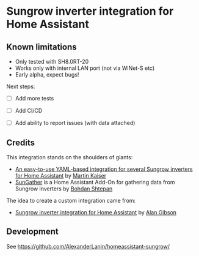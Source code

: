 # Sungrow inverter integration for Home Assistant

## Known limitations
* Only tested with SH8.0RT-20
* Works only with internal LAN port (not via WiNet-S etc)
* Early alpha, expect bugs!

Next steps:
* [ ] Add more tests
* [ ] Add CI/CD
* [ ] Add ability to report issues (with data attached)


## Credits

This integration stands on the shoulders of giants:
- [An easy-to-use YAML-based integration for several Sungrow inverters for Home Assistant](https://github.com/mkaiser/Sungrow-SHx-Inverter-Modbus-Home-Assistant) by [Martin Kaiser](https://github.com/mkaiser)
- [SunGather](https://github.com/bohdan-s/SunGather/tree/main) is a Home Assistant Add-On for gathering data from Sungrow inverters by [Bohdan Shtepan](https://github.com/bohdan-s)

The idea to create a custom integration came from:
- [Sungrow inverter integration for Home Assistant](https://github.com/alangibson/homeassistant-sungrow/) by [Alan Gibson](https://github.com/alangibson)

## Development

See https://github.com/AlexanderLanin/homeassistant-sungrow/
